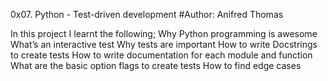 0x07. Python - Test-driven development
#Author: Anifred Thomas

In this project I learnt the following;
Why Python programming is awesome
What’s an interactive test
Why tests are important
How to write Docstrings to create tests
How to write documentation for each module and function
What are the basic option flags to create tests
How to find edge cases
